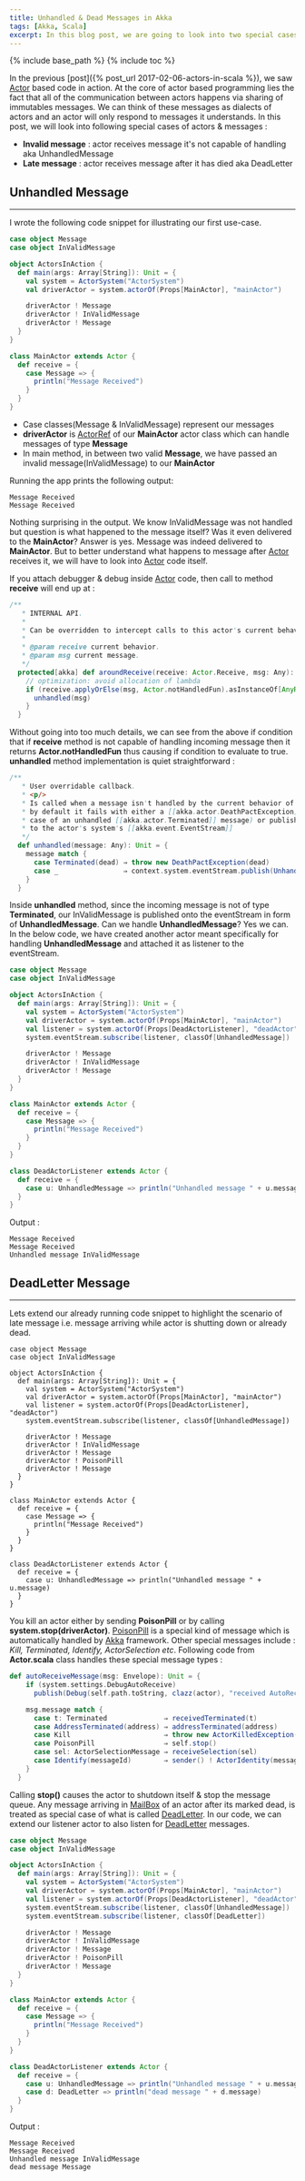 ```yaml
---
title: Unhandled & Dead Messages in Akka  
tags: [Akka, Scala]
excerpt: In this blog post, we are going to look into two special cases of message delivery & its handling by the akka framework. First case involves sending invalid message & second case involves sending messages to dead actors. 
---
```

{% include base_path %}
{% include toc %}

In the previous [post]({% post_url 2017-02-06-actors-in-scala %}), we saw [Actor](http://doc.akka.io/docs/akka/current/scala/actors.html) based code in action. At the core of actor based programming lies the fact that all of the communication between actors happens via sharing of immutables messages. We can think of these messages as dialects of actors and an actor will only respond to messages it understands. In this post, we will look into following special cases of actors & messages :

* **Invalid message** : actor receives message it's not capable of handling aka UnhandledMessage
* **Late message** : actor receives message after it has died aka DeadLetter

## Unhandled Message
---

I wrote the following code snippet for illustrating our first use-case. 

```scala
case object Message
case object InValidMessage

object ActorsInAction {
  def main(args: Array[String]): Unit = {
    val system = ActorSystem("ActorSystem")
    val driverActor = system.actorOf(Props[MainActor], "mainActor")

    driverActor ! Message
    driverActor ! InValidMessage
    driverActor ! Message
  }
}

class MainActor extends Actor {
  def receive = {
    case Message => {
      println("Message Received")
    }
  }
}
```

* Case classes(Message & InValidMessage) represent our messages
* **driverActor** is [ActorRef](http://doc.akka.io/api/akka/2.0/akka/actor/ActorRef.html) of our **MainActor** actor class which can handle messages of type **Message**
* In main method, in between two valid **Message**, we have passed an invalid message(InValidMessage) to our **MainActor**

Running the app prints the following output:

```console
Message Received
Message Received
```

Nothing surprising in the output. We know InValidMessage was not handled but question is what happened to the message itself? Was it even delivered to the **MainActor**? Answer is yes. Message was indeed delivered to **MainActor**. But to better understand what happens to message after [Actor](http://doc.akka.io/docs/akka/current/scala/actors.html) receives it, we will have to look into [Actor](http://doc.akka.io/docs/akka/current/scala/actors.html) code itself. 

If you attach debugger & debug inside [Actor](http://doc.akka.io/docs/akka/current/scala/actors.html) code, then call to method **receive** will end up at :

```scala
/**
   * INTERNAL API.
   *
   * Can be overridden to intercept calls to this actor's current behavior.
   *
   * @param receive current behavior.
   * @param msg current message.
   */
  protected[akka] def aroundReceive(receive: Actor.Receive, msg: Any): Unit = {
    // optimization: avoid allocation of lambda
    if (receive.applyOrElse(msg, Actor.notHandledFun).asInstanceOf[AnyRef] eq Actor.NotHandled) {
      unhandled(msg)
    }
  }
```

Without going into too much details, we can see from the above if condition that if **receive** method is not capable of handling incoming message then it returns **Actor.notHandledFun** thus causing if condition to evaluate to true. **unhandled** method implementation is quiet straightforward :

```scala
/**
   * User overridable callback.
   * <p/>
   * Is called when a message isn't handled by the current behavior of the actor
   * by default it fails with either a [[akka.actor.DeathPactException]] (in
   * case of an unhandled [[akka.actor.Terminated]] message) or publishes an [[akka.actor.UnhandledMessage]]
   * to the actor's system's [[akka.event.EventStream]]
   */
  def unhandled(message: Any): Unit = {
    message match {
      case Terminated(dead) ⇒ throw new DeathPactException(dead)
      case _                ⇒ context.system.eventStream.publish(UnhandledMessage(message, sender(), self))
    }
  }
```

Inside **unhandled** method, since the incoming message is not of type **Terminated**, our InValidMessage is published onto the eventStream in form of **UnhandledMessage**. Can we handle **UnhandledMessage**? Yes we can. In the below code, we have created another actor meant specifically for handling **UnhandledMessage** and attached it as listener to the eventStream.

```scala
case object Message
case object InValidMessage

object ActorsInAction {
  def main(args: Array[String]): Unit = {
    val system = ActorSystem("ActorSystem")
    val driverActor = system.actorOf(Props[MainActor], "mainActor")
    val listener = system.actorOf(Props[DeadActorListener], "deadActor")
    system.eventStream.subscribe(listener, classOf[UnhandledMessage])

    driverActor ! Message
    driverActor ! InValidMessage
    driverActor ! Message
  }
}

class MainActor extends Actor {
  def receive = {
    case Message => {
      println("Message Received")
    }
  }
}

class DeadActorListener extends Actor {
  def receive = {
    case u: UnhandledMessage => println("Unhandled message " + u.message)
  }
}
```

Output :

```
Message Received
Message Received
Unhandled message InValidMessage
```

## DeadLetter Message
---

Lets extend our already running code snippet to highlight the scenario of late message i.e. message arriving while actor is shutting down or already dead.

```
case object Message
case object InValidMessage

object ActorsInAction {
  def main(args: Array[String]): Unit = {
    val system = ActorSystem("ActorSystem")
    val driverActor = system.actorOf(Props[MainActor], "mainActor")
    val listener = system.actorOf(Props[DeadActorListener], "deadActor")
    system.eventStream.subscribe(listener, classOf[UnhandledMessage])

    driverActor ! Message
    driverActor ! InValidMessage
    driverActor ! Message
    driverActor ! PoisonPill
    driverActor ! Message
  }
}

class MainActor extends Actor {
  def receive = {
    case Message => {
      println("Message Received")
    }
  }
}

class DeadActorListener extends Actor {
  def receive = {
    case u: UnhandledMessage => println("Unhandled message " + u.message)
  }
}
```

You kill an actor either by sending **PoisonPill** or by calling **system.stop(driverActor)**. [PoisonPill](http://doc.akka.io/docs/akka/current/scala/actors.html#PoisonPill) is a special kind of message which is automatically handled by [Akka](http://doc.akka.io/docs/akka/current/scala.html) framework. Other special messages include : _Kill, Terminated, Identify, ActorSelection etc_. Following code from **Actor.scala** class handles these special message types :

```scala
def autoReceiveMessage(msg: Envelope): Unit = {
    if (system.settings.DebugAutoReceive)
      publish(Debug(self.path.toString, clazz(actor), "received AutoReceiveMessage " + msg))

    msg.message match {
      case t: Terminated              ⇒ receivedTerminated(t)
      case AddressTerminated(address) ⇒ addressTerminated(address)
      case Kill                       ⇒ throw new ActorKilledException("Kill")
      case PoisonPill                 ⇒ self.stop()
      case sel: ActorSelectionMessage ⇒ receiveSelection(sel)
      case Identify(messageId)        ⇒ sender() ! ActorIdentity(messageId, Some(self))
    }
  }
```

Calling **stop()** causes the actor to shutdown itself & stop the message queue. Any message arriving in [MailBox](http://doc.akka.io/docs/akka/current/scala/mailboxes.html) of an actor after its marked dead, is treated as special case of what is called [DeadLetter](http://doc.akka.io/docs/akka/current/general/message-delivery-reliability.html). In our code, we can extend our listener actor to also listen for [DeadLetter]() messages.

```scala
case object Message
case object InValidMessage

object ActorsInAction {
  def main(args: Array[String]): Unit = {
    val system = ActorSystem("ActorSystem")
    val driverActor = system.actorOf(Props[MainActor], "mainActor")
    val listener = system.actorOf(Props[DeadActorListener], "deadActor")
    system.eventStream.subscribe(listener, classOf[UnhandledMessage])
    system.eventStream.subscribe(listener, classOf[DeadLetter])

    driverActor ! Message
    driverActor ! InValidMessage
    driverActor ! Message
    driverActor ! PoisonPill
    driverActor ! Message
  }
}

class MainActor extends Actor {
  def receive = {
    case Message => {
      println("Message Received")
    }
  }
}

class DeadActorListener extends Actor {
  def receive = {
    case u: UnhandledMessage => println("Unhandled message " + u.message)
    case d: DeadLetter => println("dead message " + d.message)
  }
}
```

Output :

```
Message Received
Message Received
Unhandled message InValidMessage
dead message Message
```

